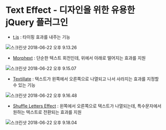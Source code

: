 # Text Effect - 디자인을 위한 유용한 jQuery 플러그인

- [t.js](https://mntn-dev.github.io/t.js/) : 타이핑 효과를 내주는 기능

![스크린샷 2018-06-22 오후 9.13.26](https://lh3.googleusercontent.com/-NXEKtKb915g/WyzoDt8eDFI/AAAAAAAAUOk/aEQkUXoq7bQjzXEyKDX1QkD5YNIhyhqcACHMYCw/I/%255BUNSET%255D)

- [Morphext](https://morphext.fyianlai.com/) : 단순한 텍스트 회전인데, 위에서 아래로 떨어지는 효과를 지원

![스크린샷 2018-06-22 오후 9.15.07](https://lh3.googleusercontent.com/-5Et6zBKgaqk/WyzoYSUFQRI/AAAAAAAAUOs/XpfJTkWBtg0KRx2wYvIHA7erG8DdemRKwCHMYCw/I/%255BUNSET%255D)

- [Textillate](http://textillate.js.org/) : 텍스트가 왼쪽에서 오른쪽으로 나열되고 나서 사라지는 효과를 지정할 수 있는 기능

![스크린샷 2018-06-22 오후 9.16.48](https://lh3.googleusercontent.com/-r_X4WnjA3_4/Wyzo7cAj0pI/AAAAAAAAUO0/HiT9dBqtcJsFFm5D3TCAcultp_HiXis3ACHMYCw/I/%255BUNSET%255D)

- [Shuffle Letters Effect](https://demo.tutorialzine.com/2011/09/shuffle-letters-effect-jquery/) : 왼쪽에서 오른쪽으로 텍스트가 나열되는데, 특수문자에서 원하는 텍스트로 전환되는 효과를 지원

![스크린샷 2018-06-22 오후 9.18.04](https://lh3.googleusercontent.com/-snCdgPoPsN4/WyzpCHeXcJI/AAAAAAAAUO4/M2w5QKxZUxkj2RhgEAkyjhxA7-sCGaSegCHMYCw/I/%255BUNSET%255D)


